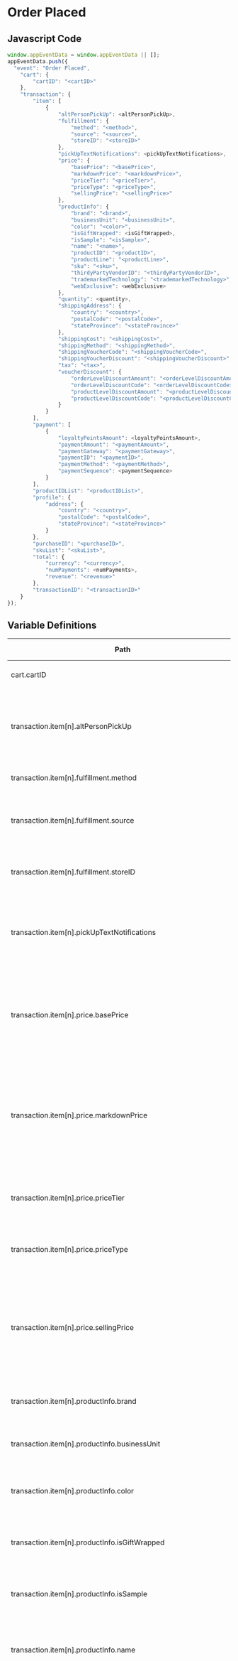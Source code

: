 # Order Placed

### 

## Javascript Code
```js
window.appEventData = window.appEventData || [];
appEventData.push({
  "event": "Order Placed",
    "cart": {
        "cartID": "<cartID>"
    },
    "transaction": {
        "item": [
            {
                "altPersonPickUp": <altPersonPickUp>,
                "fulfillment": {
                    "method": "<method>",
                    "source": "<source>",
                    "storeID": "<storeID>"
                },
                "pickUpTextNotifications": <pickUpTextNotifications>,
                "price": {
                    "basePrice": "<basePrice>",
                    "markdownPrice": "<markdownPrice>",
                    "priceTier": "<priceTier>",
                    "priceType": "<priceType>",
                    "sellingPrice": "<sellingPrice>"
                },
                "productInfo": {
                    "brand": "<brand>",
                    "businessUnit": "<businessUnit>",
                    "color": "<color>",
                    "isGiftWrapped": <isGiftWrapped>,
                    "isSample": "<isSample>",
                    "name": "<name>",
                    "productID": "<productID>",
                    "productLine": "<productLine>",
                    "sku": "<sku>",
                    "thirdyPartyVendorID": "<thirdyPartyVendorID>",
                    "trademarkedTechnology": "<trademarkedTechnology>",
                    "webExclusive": <webExclusive>
                },
                "quantity": <quantity>,
                "shippingAddress": {
                    "country": "<country>",
                    "postalCode": "<postalCode>",
                    "stateProvince": "<stateProvince>"
                },
                "shippingCost": "<shippingCost>",
                "shippingMethod": "<shippingMethod>",
                "shippingVoucherCode": "<shippingVoucherCode>",
                "shippingVoucherDiscount": "<shippingVoucherDiscount>",
                "tax": "<tax>",
                "voucherDiscount": {
                    "orderLevelDiscountAmount": "<orderLevelDiscountAmount>",
                    "orderLevelDiscountCode": "<orderLevelDiscountCode>",
                    "productLevelDiscountAmount": "<productLevelDiscountAmount>",
                    "productLevelDiscountCode": "<productLevelDiscountCode>"
                }
            }
        ],
        "payment": [
            {
                "loyaltyPointsAmount": <loyaltyPointsAmount>,
                "paymentAmount": "<paymentAmount>",
                "paymentGateway": "<paymentGateway>",
                "paymentID": "<paymentID>",
                "paymentMethod": "<paymentMethod>",
                "paymentSequence": <paymentSequence>
            }
        ],
        "productIDList": "<productIDList>",
        "profile": {
            "address": {
                "country": "<country>",
                "postalCode": "<postalCode>",
                "stateProvince": "<stateProvince>"
            }
        },
        "purchaseID": "<purchaseID>",
        "skuList": "<skuList>",
        "total": {
            "currency": "<currency>",
            "numPayments": <numPayments>,
            "revenue": "<revenue>"
        },
        "transactionID": "<transactionID>"
    }
});
```

## Variable Definitions

|Path|Type|Description|Example|Pattern|Min Length|Max Length|Minimum|Maximum|Multiple Of|
| --- | --- | --- | --- | --- | --- | --- | --- | --- | --- |
|cart.cartID|string|Back-end identifier for a shopping cart|12345, 435678, 34567, XCV456, XCV876|||||||
|transaction.item[n].altPersonPickUp|integer|When a user has put in the information of an alternate pick up person during the checkout process.||||||||
|transaction.item[n].fulfillment.method|string|Describes the method of fulfillment|Shipped, Emailed, Pick Up In Store, Will Call|||||||
|transaction.item[n].fulfillment.source|string|Describes the entity responsible for fulfillment. Uasge is flexible.|Vendor:xyz, Store:43567, Email:system3, Warehouse:7865|||||||
|transaction.item[n].fulfillment.storeID|string|A unique identifier for the store that the order was placed with.|stew's boot shop, kat's cat toys, 12345|||||||
|transaction.item[n].pickUpTextNotifications|integer|The count of times a user has selected to receive text notifications during the checkout process.||||||||
|transaction.item[n].price.basePrice|string|String representation of MSRP of a product. Positive. Up to two decimal places for cents. No currency symbol.|200, 29.99, 50, 0|^[0-9]*(\.[0-9]{1,2})?$||||||
|transaction.item[n].price.markdownPrice|string|String representation of the price offered. Often called 'hard mark' price. Positive. Up to two decimal places for cents. No currency symbol.|200, 29.99, 50, 0|^[0-9]*(\.[0-9]{1,2})?$||||||
|transaction.item[n].price.priceTier|string|Describes the general pricing tier of a product. \(Good, Better, Best\)|Good, Better, Best, Bronze, Silver, Gold|||||||
|transaction.item[n].price.priceType|string|Describes the type of price offered using commonly used terms. |1st mark, 2nd mark, 3rd mark, clearance, sale, doorbuster|||||||
|transaction.item[n].price.sellingPrice|string|String representation of the price paid after coupons or discounts. Positive. Up to two decimal places for cents. No currency symbol.|200, 29.99, 50, 0|^[0-9]*(\.[0-9]{1,2})?$||||||
|transaction.item[n].productInfo.brand|string|Describes the brand of a product or offering.|Ford, Chevrolet, Dodge, Levis, Columbia, Patagonia|||||||
|transaction.item[n].productInfo.businessUnit|string|The business unit associated with each product.|Apparel, Shoes, Home|||||||
|transaction.item[n].productInfo.color|string|Describes the colorway of a product or product variant|Antique Oak, Granite, Black Marble, Knotty Pine|||||||
|transaction.item[n].productInfo.isGiftWrapped|boolean|At order confirmaton, set a to true for every product that is gift wrapped.||||||||
|transaction.item[n].productInfo.isSample|string|True\/False flag to indicate if the product is a sample.|true, false|||||||
|transaction.item[n].productInfo.name|string|Name of the product or offering.  Should be unique and 1:1 with productID|Oceana, Corsica, Flame Tech, Air Jordan 88|||||||
|transaction.item[n].productInfo.productID|string|Unique Identifier of a product or offering.  Must match the format of back-end systems if used as a key for import of product meta data. Most often, one level above SKU for products with SKU variants. |155, 65588, 987764448|||||||
|transaction.item[n].productInfo.productLine|string|Describes the product Line of a product. |Laminate Wood, Vinyl, Hardwood, Stone, Ceramic|||||||
|transaction.item[n].productInfo.sku|string|Stock Keeping Unit \(SKU\) Unique Identifier of specific item \(typically\) held in inventory.  Must match the format of back-end systems if used as a key for import of product meta data. Most often, one level below productID for products with SKU variants. |34567890, 4567890, 00155-large-cornflower|||||||
|transaction.item[n].productInfo.thirdyPartyVendorID|string|Captures the vendor id of the third party vendor associated with product conversion.||||||||
|transaction.item[n].productInfo.trademarkedTechnology|string|Describes trademarks and\/or technical branding used to describe the product|Stainmaster, GoreTex, WeatherShield|||||||
|transaction.item[n].productInfo.webExclusive|boolean|Captures whether or not the product is sold on website\/app only.||||||||
|transaction.item[n].quantity|integer|Integer number of products being acted upon \(added to a cart, removed from wishlist, purchased, reserved\)|1, 2, 3, 4, 5||||1|||
|transaction.item[n].shippingAddress.country|string|Indicates the country of the address of the shipment. ISO 3166 \(alpha-2\) Uppercase.|US, CA, FR, UK|^[A-Z]{2}$||||||
|transaction.item[n].shippingAddress.postalCode|string|The mailing zip or postal code associated with the address of the shipment. |53533, 30381, M1R 0E9, M3C 0C1|||||||
|transaction.item[n].shippingAddress.stateProvince|string|The mailing state or province associated with address of the shipment. |WI, GA, NB, ON|||||||
|transaction.item[n].shippingCost|string|The shipping costs for all items within the shippingGroup of the transaction.|15.05, 2, 0.22, 2.2|^[0-9]*(\.[0-9]{1,2})?$||||||
|transaction.item[n].shippingMethod|string|Describes the method or carrier and method of shipment. Should be common terminology within your business. |Regular, Overnight, Overnight AM, Overnight AM Sat, UPS Ground, UPS Air|||||||
|transaction.item[n].shippingVoucherCode|string|Discount code applied against shipping costs for a shipping Group|FREESHIPAPRIL, FREESHIP100|||||||
|transaction.item[n].shippingVoucherDiscount|string|String representation of an discount applied against shipping costs for a shipping group. Positive. Up to two decimal places for cents. No currency symbol.|5, 20, 10.22, 19.2|^[0-9]*(\.[0-9]{1,2})?$||||||
|transaction.item[n].tax|string|String representation of the tax collected at a shipment level for a transaction. Positive. Up to two decimal places for cents. No currency symbol.|5.05, 20, 10.22, 9.2|^[0-9]*(\.[0-9]{1,2})?$||||||
|transaction.item[n].voucherDiscount.orderLevelDiscountAmount|string|String representation of an order level discount applied to an item in a transaction. Positive. Up to two decimal places for cents. No currency symbol.|5, 20, 10.22, 19.2|^[0-9]*(\.[0-9]{1,2})?$||||||
|transaction.item[n].voucherDiscount.orderLevelDiscountCode|string|Order Level Discount code applied at the item level of a transaction. |FRIENDSANDFAMILY20, EASTER10|||||||
|transaction.item[n].voucherDiscount.productLevelDiscountAmount|string|String representation of product level discount for a transaction. Positive. Up to two decimal places for cents. No currency symbol.|5, 20, 10.22, 19.2|^[0-9]*(\.[0-9]{1,2})?$||||||
|transaction.item[n].voucherDiscount.productLevelDiscountCode|string|Discount code applied for a specific item \(or items\) of a transaction. |5OFFSHOES, AKRONCANDLES2019|||||||
|transaction.payment[n].loyaltyPointsAmount|integer|Number of loyalty points |100, 101, 1000||||0|||
|transaction.payment[n].paymentAmount|string|String representation of the payment amount. Positive. Up to two decimal places for cents. No currency symbol.|200, 29.99, 50, 0|^[0-9]*(\.[0-9]{1,2})?$||||||
|transaction.payment[n].paymentGateway|string|Captures the digital payment gateway was used to complete transactions for orders?|PayPal, Stripe|||||||
|transaction.payment[n].paymentID|string|Unique identifier of a payment.  Typically an integration key from a back-end system.|ZPH-87698-098|||||||
|transaction.payment[n].paymentMethod|string|Describes the method of payment for a transaction. |Credit Card, PayPal, Mastercard, Visa, Amex, Discover|||||||
|transaction.payment[n].paymentSequence|integer|Integer indicator of the sequence in which payments were applied within a transaction.  Starting with 1.|1, 2, 3, 4, 5||||1|||
|transaction.productIDList|string|A delimited list of product IDs in the transaction.|1234\|7878\|9039, abc12\|deh213, abc12|||||||
|transaction.profile.address.country|string|Indicates the country of the billing address. ISO 3166 \(alpha-2\) Uppercase.|US, CA, FR, UK|^[A-Z]{2}$||||||
|transaction.profile.address.postalCode|string|The mailing zip or postal code associated with the billing address. |53533, 30381, M1R 0E9, M3C 0C1|||||||
|transaction.profile.address.stateProvince|string|The mailing state or province associated with billing address. |WI, GA, NB, ON|||||||
|transaction.purchaseID|string|Unique identifier of the purchase. Max Length 20. Used as Unique ID of the purchase or deduplication.|ABC-132456789, DEF-132456789, 0987654567|^[a-zA-Z0-9]{6,20}$|6|20||||
|transaction.skuList|string| A delimited list of skus in the transaction.|sku123\|sku465, 67890\|87576\|74674, 87654|||||||
|transaction.total.currency|string|Currency of the transaction. ISO 4217 \(3 character alpha\), uppercase |USD, CAD, GBP, CHF|^[A-Z]{3}$|3|3||||
|transaction.total.numPayments|integer|Collects the number of payment methods used for an order at order confirmaton||||||||
|transaction.total.revenue|string|The total revenue for a transaction. Does not include tax or shipping. |125.05, 432.21, 90.22, 12.05|^[0-9]*(\.[0-9]{1,2})?$||||||
|transaction.transactionID|string|Unique identifier of the transaction. Max Length 100. Used as a key for upload of post transaction data. |123e4567-e89b-12d3-a456-426614174000|^[a-zA-Z0-9]{6,100}$|6|100||||




